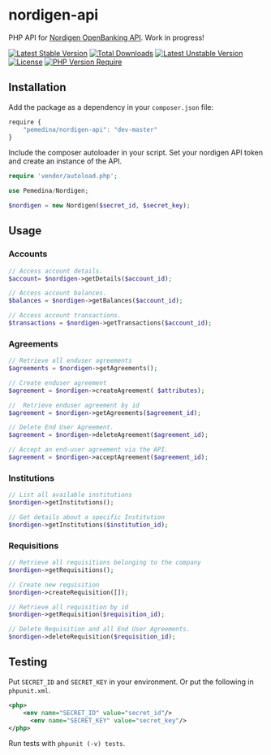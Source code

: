 # nordigen-api

PHP API for [Nordigen OpenBanking API](https://nordigen.com/en/account_information_documenation/api-documention/overview/). Work in progress!

[![Latest Stable Version](http://poser.pugx.org/pemedina/nordigen-api/v?style=for-the-badge)](https://packagist.org/packages/pemedina/nordigen-api?style=for-the-badge) [![Total Downloads](http://poser.pugx.org/pemedina/nordigen-api/downloads?style=for-the-badge)](https://packagist.org/packages/pemedina/nordigen-api) [![Latest Unstable Version](http://poser.pugx.org/pemedina/nordigen-api/v/unstable?style=for-the-badge)](https://packagist.org/packages/pemedina/nordigen-api) [![License](http://poser.pugx.org/pemedina/nordigen-api/license?style=for-the-badge)](https://packagist.org/packages/pemedina/nordigen-api) [![PHP Version Require](http://poser.pugx.org/pemedina/nordigen-api/require/php?style=for-the-badge)](https://packagist.org/packages/pemedina/nordigen-api)


## Installation
Add the package as a dependency in your `composer.json` file:

``` javascript
require {
    "pemedina/nordigen-api": "dev-master"
}
```
Include the composer autoloader in your script. Set your nordigen API token and create an instance of the API.

``` php
require 'vendor/autoload.php';

use Pemedina/Nordigen;

$nordigen = new Nordigen($secret_id, $secret_key);
```

## Usage

### Accounts
```php
// Access account details.
$account= $nordigen->getDetails($account_id);

// Access account balances.
$balances = $nordigen->getBalances($account_id);

// Access account transactions.
$transactions = $nordigen->getTransactions($account_id);

```
### Agreements
```php
// Retrieve all enduser agreements
$agreements = $nordigen->getAgreements();

// Create enduser agreement
$agreement = $nordigen->createAgreement( $attributes);

// 	Retrieve enduser agreement by id
$agreement = $nordigen->getAgreements($agreement_id);

// Delete End User Agreement.
$agreement = $nordigen->deleteAgreement($agreement_id);

// Accept an end-user agreement via the API.
$agreement = $nordigen->acceptAgreement($agreement_id);

```
### Institutions
```php
// List all available institutions
$nordigen->getInstitutions();

// Get details about a specific Institution
$nordigen->getInstitutions($institution_id);
```
### Requisitions 
```php
// Retrieve all requisitions belonging to the company
$nordigen->getRequisitions();

// Create new requisition
$nordigen->createRequisition([]);

// Retrieve all requisition by id
$nordigen->getRequisition($requisition_id);

// Delete Requisition and all End User Agreements.
$nordigen->deleteRequisition($requisition_id);

```

## Testing
Put `SECRET_ID` and `SECRET_KEY` in your environment. Or put the following in `phpunit.xml`.
``` xml
<php>
    <env name="SECRET_ID" value="secret_id"/>
      <env name="SECRET_KEY" value="secret_key"/>
</php>
```
Run tests with `phpunit (-v) tests`.
